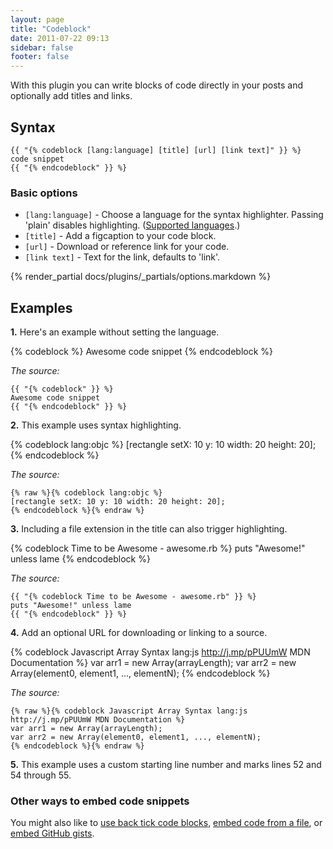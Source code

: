 ```yaml
---
layout: page
title: "Codeblock"
date: 2011-07-22 09:13
sidebar: false
footer: false
---
```


With this plugin you can write blocks of code directly in your posts and optionally add titles and links.

## Syntax

    {{ "{% codeblock [lang:language] [title] [url] [link text]" }} %}
    code snippet
    {{ "{% endcodeblock" }} %}

### Basic options

- `[lang:language]` - Choose a language for the syntax highlighter. Passing 'plain' disables highlighting. ([Supported languages](http://pygments.org/docs/lexers/).)
- `[title]` - Add a figcaption to your code block.
- `[url]` - Download or reference link for your code.
- `[link text]` - Text for the link, defaults to 'link'.

{% render_partial docs/plugins/_partials/options.markdown %}

## Examples

**1.** Here's an example without setting the language.

{% codeblock %}
Awesome code snippet
{% endcodeblock %}

*The source:*

    {{ "{% codeblock" }} %}
    Awesome code snippet
    {{ "{% endcodeblock" }} %}

**2.** This example uses syntax highlighting.

{% codeblock lang:objc %}
[rectangle setX: 10 y: 10 width: 20 height: 20];
{% endcodeblock %}

*The source:*

    {% raw %}{% codeblock lang:objc %}
    [rectangle setX: 10 y: 10 width: 20 height: 20];
    {% endcodeblock %}{% endraw %}

**3.** Including a file extension in the title can also trigger highlighting.

{% codeblock Time to be Awesome - awesome.rb %}
puts "Awesome!" unless lame
{% endcodeblock %}

*The source:*

    {{ "{% codeblock Time to be Awesome - awesome.rb" }} %}
    puts "Awesome!" unless lame
    {{ "{% endcodeblock" }} %}


**4.** Add an optional URL for downloading or linking to a source.

{% codeblock Javascript Array Syntax lang:js http://j.mp/pPUUmW MDN Documentation %}
var arr1 = new Array(arrayLength);
var arr2 = new Array(element0, element1, ..., elementN);
{% endcodeblock %}

*The source:*

    {% raw %}{% codeblock Javascript Array Syntax lang:js http://j.mp/pPUUmW MDN Documentation %}
    var arr1 = new Array(arrayLength);
    var arr2 = new Array(element0, element1, ..., elementN);
    {% endcodeblock %}{% endraw %}

**5.** This example uses a custom starting line number and marks lines 52 and 54 through 55.

### Other ways to embed code snippets

You might also like to [use back tick code blocks](/docs/plugins/backtick-codeblock), [embed code from a file](/docs/plugins/include-code), or [embed GitHub gists](/docs/plugins/gist-tag).
